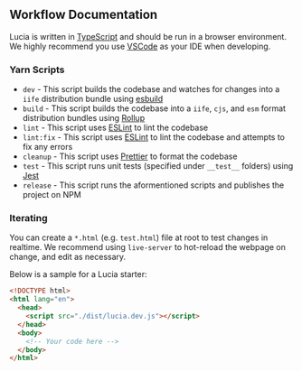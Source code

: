 ## Workflow Documentation

Lucia is written in [TypeScript](https://www.typescriptlang.org) and should be run in a browser environment. We highly recommend you use [VSCode](https://code.visualstudio.com/) as your IDE when developing.

### Yarn Scripts

- `dev` - This script builds the codebase and watches for changes into a `iife` distribution bundle using [esbuild](http://esbuild.github.io/)
- `build` - This script builds the codebase into a `iife`, `cjs`, and `esm` format distribution bundles using [Rollup](https://rollupjs.org/)
- `lint` - This script uses [ESLint](https://eslint.org/) to lint the codebase
- `lint:fix` - This script uses [ESLint](https://eslint.org/) to lint the codebase and attempts to fix any errors
- `cleanup` - This script uses [Prettier](https://prettier.io/) to format the codebase
- `test` - This script runs unit tests (specified under `__test__` folders) using [Jest](https://jestjs.io/)
- `release` - This script runs the aformentioned scripts and publishes the project on NPM

### Iterating

You can create a `*.html` (e.g. `test.html`) file at root to test changes in realtime. We recommend using `live-server` to hot-reload the webpage on change, and edit as necessary.

Below is a sample for a Lucia starter:

```html
<!DOCTYPE html>
<html lang="en">
  <head>
    <script src="./dist/lucia.dev.js"></script>
  </head>
  <body>
    <!-- Your code here -->
  </body>
</html>
```